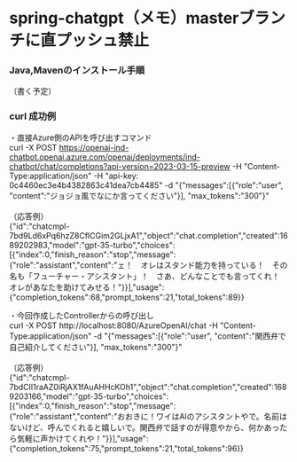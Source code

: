 # spring-chatgpt（メモ）masterブランチに直プッシュ禁止

### Java,Mavenのインストール手順
（書く予定）
### curl 成功例
・直接Azure側のAPIを呼び出すコマンド<br>
curl -X POST https://openai-ind-chatbot.openai.azure.com/openai/deployments/ind-chatbot/chat/completions?api-version=2023-03-15-preview -H "Content-Type:application/json" -H "api-key: 0c4460ec3e4b4382863c41dea7cb4485" -d "{\"messages\":[{\"role\":\"user\", \"content\":\"ジョジョ風でなにか言ってください\"}], \"max_tokens\":"300"}"
<br><br>
（応答例）<br>
{"id":"chatcmpl-7bd9Ld6xPq6hzZ8CflCGim2GLjxA1","object":"chat.completion","created":1689202983,"model":"gpt-35-turbo","choices":[{"index":0,"finish_reason":"stop","message":{"role":"assistant","content":"ェ！　オレはスタンド能力を持っている！　その名も「フューチャー・アシスタント」！　さあ、どんなことでも言ってくれ！　オレがあなたを助けてみせる！"}}],"usage":{"completion_tokens":68,"prompt_tokens":21,"total_tokens":89}}

・今回作成したControllerからの呼び出し<br>
curl -X POST http://localhost:8080/AzureOpenAI/chat -H "Content-Type:application/json" -d "{\"messages\":[{\"role\":\"user\", \"content\":\"関西弁で自己紹介してください\"}], \"max_tokens\":"300"}"
<br><br>
（応答例）<br>
{"id":"chatcmpl-7bdCIl1raAZ0iRjAX1fAuAHHcKOh1","object":"chat.completion","created":1689203166,"model":"gpt-35-turbo","choices":[{"index":0,"finish_reason":"stop","message":{"role":"assistant","content":"おおきに！ワイはAIのアシスタントやで。名前はないけど、呼んでくれると嬉しいで。関西弁で話すのが得意やから、何かあったら気軽に声かけてくれや！"}}],"usage":{"completion_tokens":75,"prompt_tokens":21,"total_tokens":96}}
